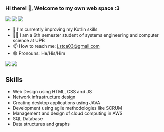 ### **Hi there!** 👋, Welcome to my own web space :3

[![](https://img.shields.io/twitter/follow/s?color=c777c3&label=Follow%20me%20%40leon_styven&logo=twitter&logoColor=75edb2&style=for-the-badge)](https://twitter.com/leon_styven)
[![](https://img.shields.io/twitter/follow/s?color=c777c3&label=Follow%20me%20%40leon._.styven&logo=instagram&logoColor=75edb2&style=for-the-badge)](https://www.instagram.com/leon._.styven)
[![](https://img.shields.io/twitter/follow/s?color=c777c3&label=styven%20agudelo&logo=linkedin&logoColor=75edb2&style=for-the-badge)](https://www.linkedin.com/in/leonstyven/)


- 🌱 I'm currently improving my Kotlin skills
- 👨‍🎓 I am a 6th semester student of systems engineering and computer science at UPB
- 📫 How to reach me: j.stca03@gmail.com
- 😄 Pronouns: He/His/Him

<a href="https://github.com/LeonStyven/github-readme-stats">
  <img align="center" src="https://github-readme-stats.vercel.app/api?username=LeonStyven&count_private=true&show_icons=true&include_all_commits=true&hide_border=true&hide_title=true" />
</a>
<a href="https://github.com/LeonStyven/github-readme-stats">
  <img align="center" src="https://github-readme-stats.vercel.app/api/top-langs/?username=LeonStyven&langs_count=3&hide_title=true&hide_border=true" />
</a>

## Skills
- Web Design using HTML, CSS and JS
- Network infrastructure design
- Creating desktop applications using JAVA
- Development using agile methodologies like SCRUM
- Management and design of cloud computing in AWS
- SQL Database
- Data structures and graphs

